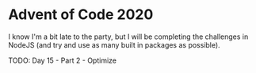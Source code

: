 # Advent of Code 2020
I know I'm a bit late to the party, but I will be completing the challenges in NodeJS (and try and use as many built in packages as possible).


TODO: Day 15 - Part 2 - Optimize